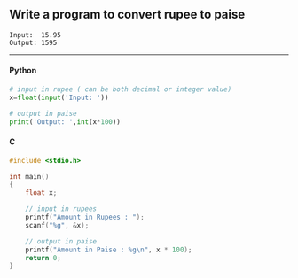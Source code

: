 ## Write a program to convert rupee to paise

```
Input:  15.95
Output: 1595
```

---

<CodeBlock slots="heading, code" repeat="2" languages="Python, C" />

#### Python

```python
# input in rupee ( can be both decimal or integer value)
x=float(input('Input: '))

# output in paise
print('Output: ',int(x*100))
```

#### C

```c
#include <stdio.h>

int main()
{
    float x;

    // input in rupees
    printf("Amount in Rupees : ");
    scanf("%g", &x);

    // output in paise
    printf("Amount in Paise : %g\n", x * 100);
    return 0;
}
```
